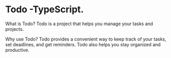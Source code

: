 #  Todo -TypeScript. 
What is Todo?
Todo is a project that helps you manage your tasks and projects.

Why use Todo?
Todo provides a convenient way to keep track of your tasks, set deadlines, and get reminders. Todo also helps you stay organized and productive.
